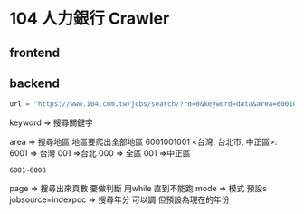 




 # 104 人力銀行 Crawler

## frontend 



 ## backend 
 
 ``` python
 url = "https://www.104.com.tw/jobs/search/?ro=0&keyword=data&area=6001001000%2C6002001000%2C6003001001&order=15&asc=0&page=1&mode=s&jobsource=2018indexpoc"
 ```
 
 
 keyword => 搜尋關鍵字

 area => 搜尋地區
    地區要爬出全部地區
    6001001001 <台灣, 台北市, 中正區>:
        6001 => 台灣
        001 =>台北
        000 => 全區
        001 =>中正區

    6001~6008        
 page => 搜尋出來頁數
    要做判斷 用while 直到不能跑
 mode => 模式 預設s
 jobsource=<year>indexpoc => 搜尋年分
    可以調 但預設為現在的年份

   

